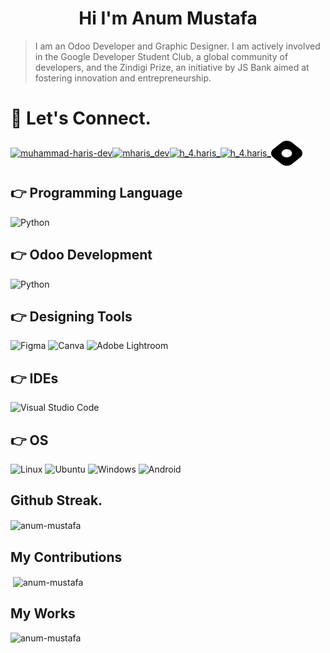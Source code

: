 <center>
  <h1> Hi I'm Anum Mustafa </h1>
</center>

>I am an Odoo Developer and Graphic Designer. I am actively involved in the Google Developer Student Club, a global community of developers, and the Zindigi Prize, an initiative by JS Bank aimed at fostering innovation and entrepreneurship.


# 🤝 Let's Connect.
<p align="left">
<a href="https://www.linkedin.com/in/anum-mustafa-36218822a" target="blank"><img align="center" src="https://raw.githubusercontent.com/rahuldkjain/github-profile-readme-generator/master/src/images/icons/Social/linked-in-alt.svg" alt="muhammad-haris-dev" height="40" width="50" /></a><a href="https://twitter.com/MHaris_Dev" target="blank"><img align="center" src="https://raw.githubusercontent.com/rahuldkjain/github-profile-readme-generator/master/src/images/icons/Social/twitter.svg" alt="mharis_dev" height="40" width="50" /></a><a href="https://www.instagram.com/mharis_dev/" target="blank"><img align="center" src="https://raw.githubusercontent.com/rahuldkjain/github-profile-readme-generator/master/src/images/icons/Social/facebook.svg" alt="h_4.haris_" height="40" width="50" /></a><a href="https://www.instagram.com/mharis_dev/" target="blank"><img align="center" src="https://raw.githubusercontent.com/rahuldkjain/github-profile-readme-generator/master/src/images/icons/Social/instagram.svg" alt="h_4.haris_" height="40" width="50" /></a><a href="https://muhammadharis.hashnode.dev/" target="blank"><img align="center" src="hashnode.svg" alt="muhammadharis" height=40" width="50" /></a>
</p>


## 👉 Programming Language
![Python](https://img.shields.io/badge/python-%23323330.svg?style=for-the-badge&logo=python&logoColor=#5DADE2)


## 👉 Odoo Development
![Python](https://img.shields.io/badge/python-%23323330.svg?style=for-the-badge&logo=python&logoColor=#5DADE2)


## 👉 Designing Tools
![Figma](https://img.shields.io/badge/figma-%23F24E1E.svg?style=for-the-badge&logo=figma&logoColor=white)
![Canva](https://img.shields.io/badge/Canva-%2300C4CC.svg?style=for-the-badge&logo=Canva&logoColor=white)
![Adobe Lightroom](https://img.shields.io/badge/Adobe%20Lightroom-31A8FF.svg?style=for-the-badge&logo=Adobe%20Lightroom&logoColor=white)


## 👉 IDEs
![Visual Studio Code](https://img.shields.io/badge/Visual%20Studio%20Code-0078d7.svg?style=for-the-badge&logo=visual-studio-code&logoColor=white)

## 👉 OS
![Linux](https://img.shields.io/badge/Linux-FCC624?style=for-the-badge&logo=linux&logoColor=black)
![Ubuntu](https://img.shields.io/badge/Ubuntu-E95420?style=for-the-badge&logo=ubuntu&logoColor=white)
![Windows](https://img.shields.io/badge/Windows-0078D6?style=for-the-badge&logo=windows&logoColor=white)
![Android](https://img.shields.io/badge/Android-3DDC84?style=for-the-badge&logo=android&logoColor=white)


<h2>Github Streak.</h2>
<p><img align="center" src="https://github-readme-streak-stats.herokuapp.com/?user=anum-mustafa&" alt="anum-mustafa" /></p>

<h2>My Contributions</h2>
<p>&nbsp;<img align="center" src="https://github-readme-stats.vercel.app/api?username=anum-mustafa&show_icons=true&locale=en" alt="anum-mustafa" /></p>

<h2>My Works</h2>
<p><img align="left" src="https://github-readme-stats.vercel.app/api/top-langs?username=anum-mustafa&show_icons=true&locale=en&layout=compact" alt="anum-mustafa" /></p>

